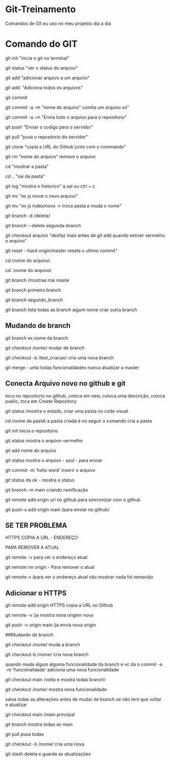 # Git-Treinamento
 Comandos de Git eu uso no meu projetos dia a dia
 
# Comando do GIT
git init "inicia o git no terminal"

git status "ver o status do arquivo"

git add "adicionar arquivo a um arquivo"

git add. "Adiciona todos os arquivos"

git commit

git commit -a -m "nome do arquivo" comita um arquivo só"

git commit -a -m "Envia todo o arquivo para o repositorio"

git push "Enviar o codigo para o servidor"

git pull "puxa o repositorio do servidor"

git clone "copia a URL do Github junto com o commando"

git rm "nome do arquivo" remove o arquivo

cd "mostrar a pasta"

cd .. "sai da pasta"

git log "mostra o historico" q sai ou ctrl + c

git mv "ex js move o novo arquivo"

git mv "ex js index/novo -> troca pasta e muda o nome"

git branch -d /deleta/

git branch --delete segunda-branch

git checkout arquivo "desfaz mais antes de git add quando estiver vermelho o arquivo"

git reset --hard origin/master reseta o ultimo commit"

cd.\nome do arquivo\

cd..\nome do arquivo\

git branch /mostraa mai maste

git branch primeiro branch

git branch segundo_branch

git branch lista todas as branch algum nome criar outra branch

## Mudando de branch

git branch ex.nome da branch

git checkout /nome/ mudar de branch

git checkout -b /test_criacao/ cria uma nova branch

git merge - unta todas funcionalidades nunca atualizar a master

## Conecta Arquivo novo no github e git

toca no repositorio no github, coloca em new, coloca uma descrição, coloca public, toca em Create Repository

git status /mostra o estado, criar uma pasta no code visual

cd.\nome da pasta\ a pasta criada é no seguir o comando cria a pasta

git init inicia o repositorio 

git status mostra o arquivo-vermelho 

git add nome do arquivo

git status mostra o arquivo - azul - para enviar

git commit -m 'hello word' inserir o arquivo

git status da ok - mostra o status

git branch -m main criando ramificação

git remote add origin url no github para sincronizar com o github

git push-u add origin main /para enviar no github/

## SE TER PROBLEMA 

HTTPS COPIA A URL - ENDEREÇO

PARA REMOVER A ATUAL

git remote -v para ver o endereço atual

git remote rm origin - Para remover o atual

git remote-v /para ver o endereço atual não mostrar nada foi removido 

## Adicionar o HTTPS

git remote add origin HTTPS copia a URL no Github

git remote -v /ja mostra nova origem nova

git push -v origin main /ja envia nova origin

##Mudando de branch

git checkout /nome/ muda a branch

git checkout-b /nome/ cria nova branch

quando muda algum alguma funcionalidade da branch e vc da o commit -a -m 'funcionalidade' adiciona uma nova funcionalidade

git checkout main /volta e mostra todas branch/

git checkout /nome/ mostra nova funcionalidade

salva todas as alterações antes de mudar de branch se não tem que voltar e atualizar

git checkout main /main principal

git branch mostra todas as main

git pull puxa todas

git checkout -b /nome/ cria uma nova

git stash deleta e guarda as atualizações



